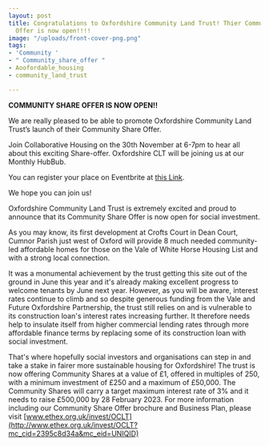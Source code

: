 ```yaml
---
layout: post
title: Congratulations to Oxfordshire Community Land Trust! Thier Community Share
  Offer is now open!!!!
image: "/uploads/front-cover-png.png"
tags:
- 'Community '
- " Community_share_offer "
- Aoofordable_housing
- community_land_trust

---
```


**COMMUNITY SHARE OFFER IS NOW OPEN!!**

We are really pleased to be able to promote Oxfordshire Community Land Trust’s launch of their Community Share Offer. 

Join Collaborative Housing on the 30th November at 6-7pm to hear all about this exciting Share-offer. Oxfordshire CLT will be joining us at our Monthly HubBub.

You can register your place on Eventbrite at [this Link](https://www.eventbrite.co.uk/e/460056761157). 

We hope you can join us!

Oxfordshire Community Land Trust is extremely excited and proud to announce that its Community Share Offer is now open for social investment.  
   
 As you may know, its first development at Crofts Court in Dean Court, Cumnor Parish just west of Oxford will provide 8 much needed community-led affordable homes for those on the Vale of White Horse Housing List and with a strong local connection.

It was a monumental achievement by the trust getting this site out of the ground in June this year and it's already making excellent progress to welcome tenants by June next year. However, as you will be aware, interest rates continue to climb and so despite generous funding from the Vale and Future Oxfordshire Partnership, the trust still relies on and is vulnerable to its construction loan's interest rates increasing further. It therefore needs help to insulate itself from higher commercial lending rates through more affordable finance terms by replacing some of its construction loan with social investment.  
   
 That's where hopefully social investors and organisations can step in and take a stake in fairer more sustainable housing for Oxfordshire! The trust is now offering Community Shares at a value of £1, offered in multiples of 250, with a minimum investment of £250 and a maximum of £50,000. The Community Shares will carry a target maximum interest rate of 3% and it needs to raise £500,000 by 28 February 2023. For more information including our Community Share Offer brochure and Business Plan, please visit [www.ethex.org.uk/invest/OCLT](http://www.ethex.org.uk/invest/OCLT?mc_cid=2395c8d34a&mc_eid=UNIQID)